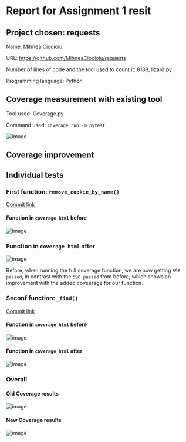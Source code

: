 # Report for Assignment 1 resit

## Project chosen: requests

Name: Mihnea Ciocioiu

URL: https://github.com/MihneaCiocioiu/requests

Number of lines of code and the tool used to count it: 8188, lizard.py

Programming language: Python

## Coverage measurement with existing tool

Tool used: Coverage.py

Command used: ```coverage run -m pytest```

![image](https://github.com/MihneaCiocioiu/requests/assets/45711313/e0b2bf06-7558-4691-b7a3-d796d92681ec)

## Coverage improvement

## Individual tests

### First function: ```remove_cookie_by_name()```

[Commit link](https://github.com/psf/requests/commit/8e327ef5cd0ab2334f079b03dd3702a26820704f)

#### Function in ```coverage html``` before

![image](https://github.com/MihneaCiocioiu/requests/assets/45711313/6c31bf7a-4aef-4910-9549-b48b64da5fe1)

### Function in ```coverage html``` after

![image](https://github.com/MihneaCiocioiu/requests/assets/45711313/d187149e-378e-4952-990f-c9daa1cc35cd)

Before, when running the full coverage function, we are now getting ```596 passed```, in contrast with the ```590 passed``` from before, which shows an improvement with the added coveerage for our function.

### Seconf function: ```_find()```

[Commit link](https://github.com/psf/requests/commit/b643a9e9c8abea8630f54c82e5776eec14f5c2a8)

#### Function in ```coverage html``` before

![image](https://github.com/MihneaCiocioiu/requests/assets/45711313/0b841ef4-e17d-4e19-8182-6449cf5b2c74)

#### Function in ```coverage html``` after

![image](https://github.com/MihneaCiocioiu/requests/assets/45711313/8e014f04-a895-4f0c-b7c3-585deaf498b0)

<Provide a screenshot of the new coverage results for such function>

<State the coverage improvement with a number and elaborate on why the coverage is improved>


### Overall

#### Old Coverage results

![image](https://github.com/MihneaCiocioiu/requests/assets/45711313/e0b2bf06-7558-4691-b7a3-d796d92681ec)

#### New Coverage results

![image](https://github.com/MihneaCiocioiu/requests/assets/45711313/7bb4bbe7-75a6-4056-b766-2efa5c1cfe83)
